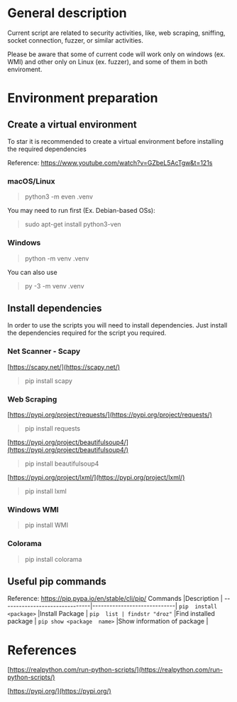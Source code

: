 # General description
Current script are related to security activities, like, web scraping, sniffing, socket connection, fuzzer, or similar activities.

Please be aware that some of current code will work only on windows (ex. WMI) and other only on Linux (ex. fuzzer), and some of them in both enviroment.

# Environment preparation

## Create a virtual environment
To star it is recommended to create a virtual environment before installing the required dependencies

Reference: https://www.youtube.com/watch?v=GZbeL5AcTgw&t=121s

### macOS/Linux 

> python3 -m even .venv 

You may need to run first (Ex. Debian-based OSs):
 > sudo apt-get install python3-ven


### Windows 

> python -m venv .venv 

You can also use 
> py -3 -m venv .venv


## Install dependencies
In order to use the scripts you will need to install dependencies. Just install the dependencies required for the script you required.

### Net Scanner - Scapy
[https://scapy.net/](https://scapy.net/)
> pip  install  scapy

### Web Scraping

[https://pypi.org/project/requests/](https://pypi.org/project/requests/)
> pip  install  requests

[https://pypi.org/project/beautifulsoup4/](https://pypi.org/project/beautifulsoup4/)
> pip  install beautifulsoup4

[https://pypi.org/project/lxml/](https://pypi.org/project/lxml/)
> pip  install  lxml

### Windows WMI
> pip  install WMI

### Colorama
> pip install colorama


## Useful pip commands
Reference: https://pip.pypa.io/en/stable/cli/pip/
Commands                          |Description                         |
-------------------------------|-----------------------------|
`pip  install <package>`  |Install Package            |
`pip  list | findstr "droz"` |Find installed package            |
`pip show <package  name>`  |Show information of package            |
 

# References
 

[https://realpython.com/run-python-scripts/](https://realpython.com/run-python-scripts/)

[https://pypi.org/](https://pypi.org/)